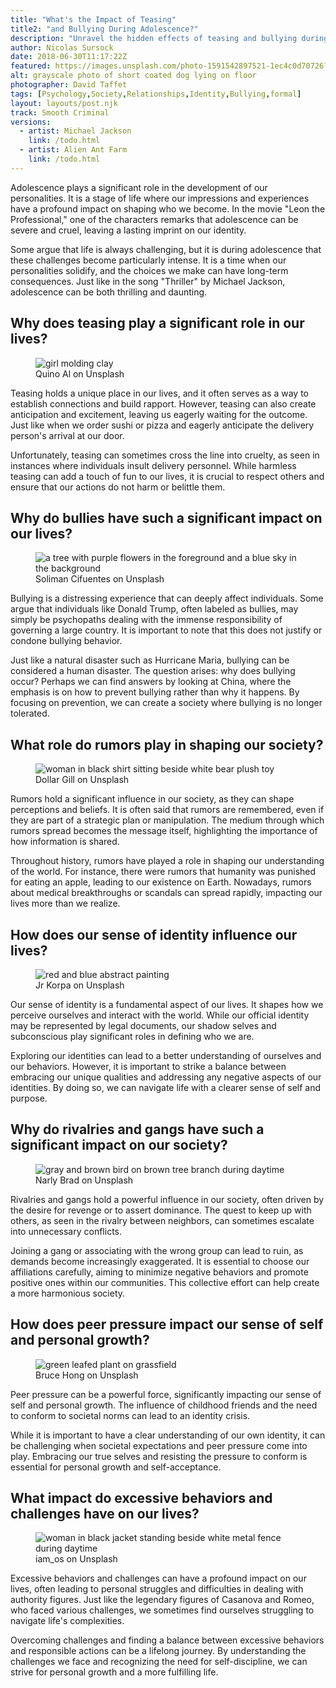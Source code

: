 ```yaml
---
title: "What's the Impact of Teasing"
title2: "and Bullying During Adolescence?"
description: "Unravel the hidden effects of teasing and bullying during the crucial stage of adolescence."
author: Nicolas Sursock
date: 2018-06-30T11:17:22Z
featured: https://images.unsplash.com/photo-1591542897521-1ec4c0d70726?ixid=M3wzODQ3NjN8MHwxfHJhbmRvbXx8fHx8fHx8fDE2OTkwNjQ5NDJ8&ixlib=rb-4.0.3&auto=format&fit=crop
alt: grayscale photo of short coated dog lying on floor
photographer: David Taffet
tags: [Psychology,Society,Relationships,Identity,Bullying,formal]
layout: layouts/post.njk
track: Smooth Criminal
versions: 
  - artist: Michael Jackson
    link: /todo.html 
  - artist: Alien Ant Farm
    link: /todo.html
---
```

<p>Adolescence plays a significant role in the development of our personalities. It is a stage of life where our impressions and experiences have a profound impact on shaping who we become. In the movie "Leon the Professional," one of the characters remarks that adolescence can be severe and cruel, leaving a lasting imprint on our identity.</p>

<p>Some argue that life is always challenging, but it is during adolescence that these challenges become particularly intense. It is a time when our personalities solidify, and the choices we make can have long-term consequences. Just like in the song "Thriller" by Michael Jackson, adolescence can be both thrilling and daunting.</p>

## Why does teasing play a significant role in our lives?

<aside class="md:-mr-56 md:float-right w-full md:w-2/3 md:px-8">
  <figure>
    <img x-intersect.once="$el.src = $el.dataset.src" class="rounded-lg" alt="girl molding clay" data-user="Quino Al" data-src="https://images.unsplash.com/photo-1576083163382-f57c1167de2b?ixid=M3wzODQ3NjN8MHwxfHJhbmRvbXx8fHx8fHx8fDE2OTkwNjQ5NDJ8&ixlib=rb-4.0.3&auto=format&fit=crop&q=80&w=800&h=600">
    <figcaption class="text-center">Quino Al on Unsplash</figcaption>
  </figure>
</aside>

<p>Teasing holds a unique place in our lives, and it often serves as a way to establish connections and build rapport. However, teasing can also create anticipation and excitement, leaving us eagerly waiting for the outcome. Just like when we order sushi or pizza and eagerly anticipate the delivery person's arrival at our door.</p>

<p>Unfortunately, teasing can sometimes cross the line into cruelty, as seen in instances where individuals insult delivery personnel. While harmless teasing can add a touch of fun to our lives, it is crucial to respect others and ensure that our actions do not harm or belittle them.</p>

## Why do bullies have such a significant impact on our lives?

<aside class="md:-ml-56 md:float-left w-full md:w-2/3 md:px-8">
  <figure>
    <img x-intersect.once="$el.src = $el.dataset.src" class="rounded-lg" alt="a tree with purple flowers in the foreground and a blue sky in the background" data-user="Soliman Cifuentes" data-src="https://images.unsplash.com/photo-1680458842171-6dbeced420f6?ixid=M3wzODQ3NjN8MHwxfHJhbmRvbXx8fHx8fHx8fDE2OTkwNjQ5NDJ8&ixlib=rb-4.0.3&auto=format&fit=crop&q=80&w=800&h=600">
    <figcaption class="text-center">Soliman Cifuentes on Unsplash</figcaption>
  </figure>
</aside>

<p>Bullying is a distressing experience that can deeply affect individuals. Some argue that individuals like Donald Trump, often labeled as bullies, may simply be psychopaths dealing with the immense responsibility of governing a large country. It is important to note that this does not justify or condone bullying behavior.</p>

<p>Just like a natural disaster such as Hurricane Maria, bullying can be considered a human disaster. The question arises: why does bullying occur? Perhaps we can find answers by looking at China, where the emphasis is on how to prevent bullying rather than why it happens. By focusing on prevention, we can create a society where bullying is no longer tolerated.</p>

## What role do rumors play in shaping our society?

<aside class="md:-mr-56 md:float-right w-full md:w-2/3 md:px-8">
  <figure>
    <img x-intersect.once="$el.src = $el.dataset.src" class="rounded-lg" alt="woman in black shirt sitting beside white bear plush toy" data-user="Dollar Gill" data-src="https://images.unsplash.com/photo-1584957109904-36c8dc72122d?ixid=M3wzODQ3NjN8MHwxfHJhbmRvbXx8fHx8fHx8fDE2OTkwNjQ5NDJ8&ixlib=rb-4.0.3&auto=format&fit=crop&q=80&w=800&h=600">
    <figcaption class="text-center">Dollar Gill on Unsplash</figcaption>
  </figure>
</aside>

<p>Rumors hold a significant influence in our society, as they can shape perceptions and beliefs. It is often said that rumors are remembered, even if they are part of a strategic plan or manipulation. The medium through which rumors spread becomes the message itself, highlighting the importance of how information is shared.</p>

<p>Throughout history, rumors have played a role in shaping our understanding of the world. For instance, there were rumors that humanity was punished for eating an apple, leading to our existence on Earth. Nowadays, rumors about medical breakthroughs or scandals can spread rapidly, impacting our lives more than we realize.</p>

## How does our sense of identity influence our lives?

<aside class="md:-ml-56 md:float-left w-full md:w-2/3 md:px-8">
  <figure>
    <img x-intersect.once="$el.src = $el.dataset.src" class="rounded-lg" alt="red and blue abstract painting" data-user="Jr Korpa" data-src="https://images.unsplash.com/photo-1575191831932-2b7f33e347e6?ixid=M3wzODQ3NjN8MHwxfHJhbmRvbXx8fHx8fHx8fDE2OTkwNjQ5NDJ8&ixlib=rb-4.0.3&auto=format&fit=crop&q=80&w=800&h=600">
    <figcaption class="text-center">Jr Korpa on Unsplash</figcaption>
  </figure>
</aside>

<p>Our sense of identity is a fundamental aspect of our lives. It shapes how we perceive ourselves and interact with the world. While our official identity may be represented by legal documents, our shadow selves and subconscious play significant roles in defining who we are.</p>

<p>Exploring our identities can lead to a better understanding of ourselves and our behaviors. However, it is important to strike a balance between embracing our unique qualities and addressing any negative aspects of our identities. By doing so, we can navigate life with a clearer sense of self and purpose.</p>

## Why do rivalries and gangs have such a significant impact on our society?

<aside class="md:-mr-56 md:float-right w-full md:w-2/3 md:px-8">
  <figure>
    <img x-intersect.once="$el.src = $el.dataset.src" class="rounded-lg" alt="gray and brown bird on brown tree branch during daytime" data-user="Narly Brad" data-src="https://images.unsplash.com/photo-1624096093249-dc5686904566?ixid=M3wzODQ3NjN8MHwxfHJhbmRvbXx8fHx8fHx8fDE2OTkwNjQ5NDJ8&ixlib=rb-4.0.3&auto=format&fit=crop&q=80&w=800&h=600">
    <figcaption class="text-center">Narly Brad on Unsplash</figcaption>
  </figure>
</aside>

<p>Rivalries and gangs hold a powerful influence in our society, often driven by the desire for revenge or to assert dominance. The quest to keep up with others, as seen in the rivalry between neighbors, can sometimes escalate into unnecessary conflicts.</p>

<p>Joining a gang or associating with the wrong group can lead to ruin, as demands become increasingly exaggerated. It is essential to choose our affiliations carefully, aiming to minimize negative behaviors and promote positive ones within our communities. This collective effort can help create a more harmonious society.</p>

## How does peer pressure impact our sense of self and personal growth?

<aside class="md:-ml-56 md:float-left w-full md:w-2/3 md:px-8">
  <figure>
    <img x-intersect.once="$el.src = $el.dataset.src" class="rounded-lg" alt="green leafed plant on grassfield" data-user="Bruce  Hong" data-src="https://images.unsplash.com/photo-1529123276648-af6cfff88c20?ixid=M3wzODQ3NjN8MHwxfHJhbmRvbXx8fHx8fHx8fDE2OTkwNjQ5NDJ8&ixlib=rb-4.0.3&auto=format&fit=crop&q=80&w=800&h=600">
    <figcaption class="text-center">Bruce  Hong on Unsplash</figcaption>
  </figure>
</aside>

<p>Peer pressure can be a powerful force, significantly impacting our sense of self and personal growth. The influence of childhood friends and the need to conform to societal norms can lead to an identity crisis.</p>

<p>While it is important to have a clear understanding of our own identity, it can be challenging when societal expectations and peer pressure come into play. Embracing our true selves and resisting the pressure to conform is essential for personal growth and self-acceptance.</p>

## What impact do excessive behaviors and challenges have on our lives?

<aside class="md:-mr-56 md:float-right w-full md:w-2/3 md:px-8">
  <figure>
    <img x-intersect.once="$el.src = $el.dataset.src" class="rounded-lg" alt="woman in black jacket standing beside white metal fence during daytime" data-user="iam_os" data-src="https://images.unsplash.com/photo-1629794931535-1593df0b99b1?ixid=M3wzODQ3NjN8MHwxfHJhbmRvbXx8fHx8fHx8fDE2OTkwNjQ5NDJ8&ixlib=rb-4.0.3&auto=format&fit=crop&q=80&w=800&h=600">
    <figcaption class="text-center">iam_os on Unsplash</figcaption>
  </figure>
</aside>

<p>Excessive behaviors and challenges can have a profound impact on our lives, often leading to personal struggles and difficulties in dealing with authority figures. Just like the legendary figures of Casanova and Romeo, who faced various challenges, we sometimes find ourselves struggling to navigate life's complexities.</p>

<p>Overcoming challenges and finding a balance between excessive behaviors and responsible actions can be a lifelong journey. By understanding the challenges we face and recognizing the need for self-discipline, we can strive for personal growth and a more fulfilling life.</p>